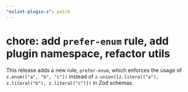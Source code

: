 ```yaml
---
"eslint-plugin-z": patch
---
```


# chore: add `prefer-enum` rule, add plugin namespace, refactor utils

This release adds a new rule, `prefer-enum`, which enforces the usage of `z.enum(["a", "b", "c"])` instead of `z.union([z.literal("a"), z.literal("b"), z.literal("c")])` in Zod schemas.
